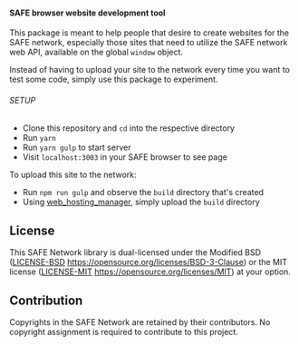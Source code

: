 #### SAFE browser website development tool

This package is meant to help people that desire to create websites for the SAFE network, especially those sites that need to utilize the SAFE network web API, available on the global `window` object.

Instead of having to upload your site to the network every time you want to test some code, simply use this package to experiment.


###### SETUP

- Clone this repository and `cd` into the respective directory
- Run `yarn`
- Run `yarn gulp` to start server
- Visit `localhost:3003` in your SAFE browser to see page

To upload this site to the network:
 - Run `npm run gulp` and observe the `build` directory that's created
 - Using [web_hosting_manager](https://github.com/maidsafe/safe-web-hosting-manager-electron/releases/latest), simply upload the `build` directory

## License

This SAFE Network library is dual-licensed under the Modified BSD ([LICENSE-BSD](LICENSE-BSD) https://opensource.org/licenses/BSD-3-Clause) or the MIT license ([LICENSE-MIT](LICENSE-MIT) https://opensource.org/licenses/MIT) at your option.

## Contribution

Copyrights in the SAFE Network are retained by their contributors. No copyright assignment is required to contribute to this project.
